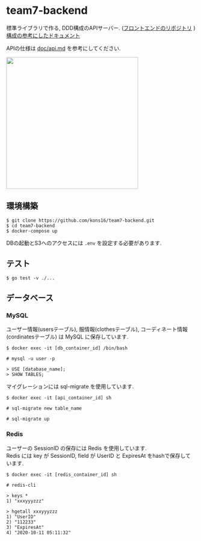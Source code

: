 # team7-backend
標準ライブラリで作る, DDD構成のAPIサーバー. ([フロントエンドのリポジトリ](https://github.com/sunakane/team7-mock)
)  
[構成の参考にしたドキュメント](https://github.com/camphor-/relaym-server/blob/master/docs/application_architecture.md)  

APIの仕様は [doc/api.md](https://github.com/kons16/team7-backend/blob/master/doc/api.md) を参考にしてください.   

<img src="https://user-images.githubusercontent.com/31591102/103457722-14ae9500-4d45-11eb-8d82-a4628fd4791a.png" height="350">
  
## 環境構築
```
$ git clone https://github.com/kons16/team7-backend.git
$ cd team7-backend
$ docker-compose up
```
DBの起動とS3へのアクセスには `.env` を設定する必要があります.

## テスト
```
$ go test -v ./...
```  

## データベース
### MySQL
ユーザー情報(usersテーブル), 服情報(clothesテーブル), コーディネート情報(cordinatesテーブル) は MySQL に保存しています.
```
$ docker exec -it [db_container_id] /bin/bash

# mysql -u user -p

> USE [database_name];
> SHOW TABLES;
```
マイグレーションには sql-migrate を使用しています.  
```
$ docker exec -it [api_container_id] sh

# sql-migrate new table_name

# sql-migrate up
```

### Redis
ユーザーの SessionID の保存には Redis を使用しています.  
Redis には key が SessionID, field が UserID と ExpiresAt をhashで保存しています.  
```
$ docker exec -it [redis_container_id] sh

# redis-cli

> keys *
1) "xxxyyyzzz"

> hgetall xxxyyyzzz
1) "UserID"
2) "112233"
3) "ExpiresAt"
4) "2020-10-11 05:11:32"
```

